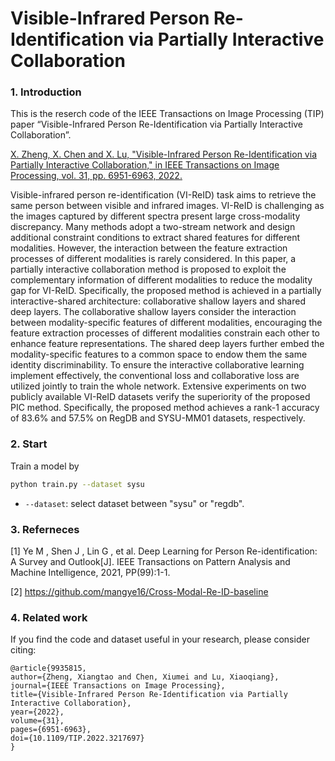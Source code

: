 
# Visible-Infrared Person Re-Identification via Partially Interactive Collaboration


### 1. Introduction

This is the reserch code of the IEEE Transactions on Image Processing (TIP) paper “Visible-Infrared Person Re-Identification via Partially Interactive Collaboration”.

[X. Zheng, X. Chen and X. Lu, "Visible-Infrared Person Re-Identification via Partially Interactive Collaboration," in IEEE Transactions on Image Processing, vol. 31, pp. 6951-6963, 2022.](https://ieeexplore.ieee.org/document/9935815)

Visible-infrared person re-identification (VI-ReID) task aims to retrieve the same person between visible and infrared images. VI-ReID is challenging as the images captured by different spectra present large cross-modality discrepancy. Many methods adopt a two-stream network and design additional constraint conditions to extract shared features for different modalities. However, the interaction between the feature extraction processes of different modalities is rarely considered. In this paper, a partially interactive collaboration method is proposed to exploit the complementary information of different modalities to reduce the modality gap for VI-ReID. Specifically, the proposed method is achieved in a partially interactive-shared architecture: collaborative shallow layers and shared deep layers. The collaborative shallow layers consider the interaction between modality-specific features of different modalities, encouraging the feature extraction processes of different modalities constrain each other to enhance feature representations. The shared deep layers further embed the modality-specific features to a common space to endow them the same identity discriminability. To ensure the interactive collaborative learning implement effectively, the conventional loss and collaborative loss are utilized jointly to train the whole network. Extensive experiments on two publicly available VI-ReID datasets verify the superiority of the proposed PIC method. Specifically, the proposed method achieves a rank-1 accuracy of 83.6% and 57.5% on RegDB and SYSU-MM01 datasets, respectively.

### 2. Start

  Train a model by
  ```bash
python train.py --dataset sysu
```

  - `--dataset`: select dataset between "sysu" or "regdb".

### 3. Referneces

[1] Ye M , Shen J , Lin G , et al. Deep Learning for Person Re-identification: A Survey and Outlook[J]. IEEE Transactions on Pattern Analysis and Machine Intelligence, 2021, PP(99):1-1.

[2] https://github.com/mangye16/Cross-Modal-Re-ID-baseline


### 4. Related work 

If you find the code and dataset useful in your research, please consider citing:
 
    @article{9935815,
    author={Zheng, Xiangtao and Chen, Xiumei and Lu, Xiaoqiang},
    journal={IEEE Transactions on Image Processing}, 
    title={Visible-Infrared Person Re-Identification via Partially Interactive Collaboration}, 
    year={2022},
    volume={31},
    pages={6951-6963},
    doi={10.1109/TIP.2022.3217697}
    }


